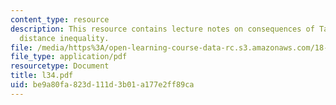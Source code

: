 ```yaml
---
content_type: resource
description: This resource contains lecture notes on consequences of Talagrand?s convex-hull
  distance inequality.
file: /media/https%3A/open-learning-course-data-rc.s3.amazonaws.com/18-465-topics-in-statistics-statistical-learning-theory-spring-2007/be9a80fa823d111d3b01a177e2ff89ca_l34.pdf
file_type: application/pdf
resourcetype: Document
title: l34.pdf
uid: be9a80fa-823d-111d-3b01-a177e2ff89ca
---
```

